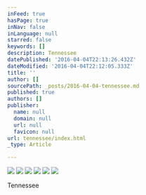 ```yaml
---
inFeed: true
hasPage: true
inNav: false
inLanguage: null
starred: false
keywords: []
description: Tennessee
datePublished: '2016-04-04T22:13:26.432Z'
dateModified: '2016-04-04T22:12:05.333Z'
title: ''
author: []
sourcePath: _posts/2016-04-04-tennessee.md
published: true
authors: []
publisher:
  name: null
  domain: null
  url: null
  favicon: null
url: tennessee/index.html
_type: Article

---
```

![](https://the-grid-user-content.s3-us-west-2.amazonaws.com/dd234c3c-25fd-4b8a-84e7-f034e5e9d4bd.jpg)
![](https://the-grid-user-content.s3-us-west-2.amazonaws.com/bb4d2a05-9e80-4a9a-8c4f-3171baf63328.jpg)
![](https://the-grid-user-content.s3-us-west-2.amazonaws.com/9b49b037-c925-44c6-8ac8-8435d8879d0f.jpg)
![](https://the-grid-user-content.s3-us-west-2.amazonaws.com/1740cc56-07fd-4a46-8fe3-3bdaa17ab3c3.jpg)
![](https://the-grid-user-content.s3-us-west-2.amazonaws.com/7e8cebcb-be0f-4e93-ac7d-ff406df906dd.jpg)
![](https://the-grid-user-content.s3-us-west-2.amazonaws.com/25e0460c-c6f0-4a9a-b78a-1abd36b92b4c.jpg)

Tennessee